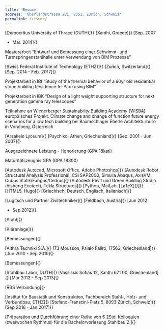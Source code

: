 ```yaml
---
title: 'Resume'
address: 'Überlandstrasse 281, 8051, ZÜrich, Schweiz'
permalink: /resume/
---
```


[Democritus University of Thrace (DUTH)]{} [Xanthi, Greece]{} [Sep. 2007
- Mar. 2014]{}

Masterarbeit “Entwurf und Bemessung einer Schwimm- und
Turmspringenstahlhalle unter Verwendung von BIM Prozesse”

[Swiss Federal Institute of Technology (ETHZ)]{} [Zurich, Switzerland]{}
[Sep. 2014 - Feb. 2017]{}

Projektarbeit in IBI “Study of the thermal behavior of a 60yr old
residential stone building Rèsidence-le-Parc using BIM”

Projektarbeit in IBK “Design of a light weight supporting structure for
next generation gamma ray telescopes”

Teilnahme an Wienerberger Sustainability Building Academy (WISBA)
europäisches Projekt. Climate change and change of function future
energy scenarios for a low tech building bei Baumschlager Eberle
Architekturbüro in Voralberg, Österreich

[Arsakeio Lyceum]{} [Psychiko, Athen, Griechenland]{} [Sep. 2001 - Jun.
2007]{}

Ausgezeichnete Leistung - Honorierung (GPA 18kati)

Maturitätszeugnis GPA (GPA 18300)

[Autodesk Autocad, Microsoft Office, Adobe Photoshop]{} [Autodesk Robot
Structural Analysis Professional, CSi SAP2000, Simulia Abaqus, AxisVM,
Cubus Statik/Fangus/Cedrus]{} [Autodesk Revit und Green Building Studio
(bisherig Ecotect), Tekla Structures]{} [Python, MatLab, [LaTeX]{}]{}
[HTML5, Hugo]{} [Griechisch, Deutsch, Englisch, Italienisch]{}

[Lugitsch und Partner Ziviltechniker]{} [Feldbach, Austria]{} [Jun 2012
- Sep 2012]{}

[Stahl]{}

[Kläranlage]{}

[Bemessungen]{}

[Aithra Techniki S.A.]{} [73 Mousson, Palaio Faliro, 17562,
Griechenland]{} [Jun 2010 - Sep 2010]{}

[Bemessungen]{}

[Stahlbau Labor, DUTH]{} [Vasilissis Sofias 12, Xanthi 671 00,
Griechenland]{} [Mar 2012 - Sep 2013]{}

[RBS Verbindung]{}

[Institut für Baustatik und Konstruktion, Fachbereich Stahl-, Holz- und
Verbundbau, ETHZ]{} [Stefano-Franscini-Platz 5, 8093 Zürich, Schweiz]{}
[Sep 2016 - Jan 2017]{}

[Präparation und Durchführung einer Reihe von 6 2Std. Kolloquien
(zweiwochen Rythmus) für die Bachelorvorlesung Stahlbau 2.]{}
